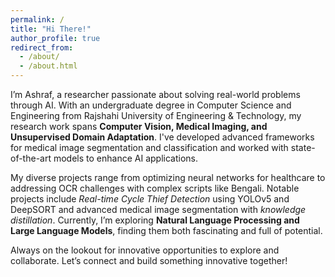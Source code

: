 ```yaml
---
permalink: /
title: "Hi There!"
author_profile: true
redirect_from: 
  - /about/
  - /about.html
---
```


I’m Ashraf, a researcher passionate about solving real-world problems through AI. With an undergraduate degree in Computer Science and Engineering from Rajshahi University of Engineering & Technology, my research work spans **Computer Vision, Medical Imaging, and Unsupervised Domain Adaptation**. I've developed advanced frameworks for medical image segmentation and classification and worked with state-of-the-art models to enhance AI applications.

My diverse projects range from optimizing neural networks for healthcare to addressing OCR challenges with complex scripts like Bengali. Notable projects include *Real-time Cycle Thief Detection* using YOLOv5 and DeepSORT and advanced medical image segmentation with *knowledge distillation*. Currently, I’m exploring **Natural Language Processing and Large Language Models**, finding them both fascinating and full of potential. 

Always on the lookout for innovative opportunities to explore and collaborate. Let’s connect and build something innovative together!
